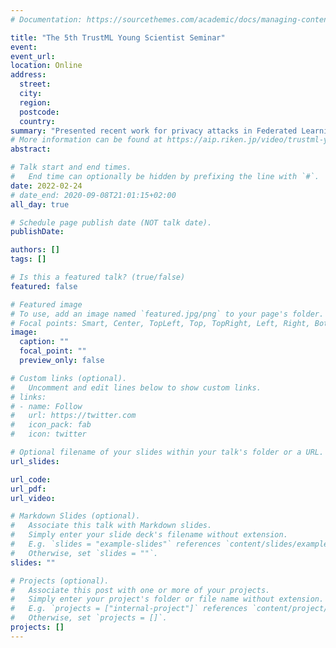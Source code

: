 ```yaml
---
# Documentation: https://sourcethemes.com/academic/docs/managing-content/

title: "The 5th TrustML Young Scientist Seminar"
event:
event_url:
location: Online
address:
  street:
  city:
  region:
  postcode:
  country:
summary: "Presented recent work for privacy attacks in Federated Learning at RIKEN AIP's 5th TrustML Young Scientist Seminar. Discussed ”Inverting Gradients - How easy is it to break privacy in FL” and recent works on malicious server models (Robbing the Fed, Decepticons, Fishing for User Data)."
# More information can be found at https://aip.riken.jp/video/trustml-young-scientist-seminar-4-20220216/?lang=en.
abstract:

# Talk start and end times.
#   End time can optionally be hidden by prefixing the line with `#`.
date: 2022-02-24
# date_end: 2020-09-08T21:01:15+02:00
all_day: true

# Schedule page publish date (NOT talk date).
publishDate:

authors: []
tags: []

# Is this a featured talk? (true/false)
featured: false

# Featured image
# To use, add an image named `featured.jpg/png` to your page's folder.
# Focal points: Smart, Center, TopLeft, Top, TopRight, Left, Right, BottomLeft, Bottom, BottomRight.
image:
  caption: ""
  focal_point: ""
  preview_only: false

# Custom links (optional).
#   Uncomment and edit lines below to show custom links.
# links:
# - name: Follow
#   url: https://twitter.com
#   icon_pack: fab
#   icon: twitter

# Optional filename of your slides within your talk's folder or a URL.
url_slides:

url_code:
url_pdf:
url_video:

# Markdown Slides (optional).
#   Associate this talk with Markdown slides.
#   Simply enter your slide deck's filename without extension.
#   E.g. `slides = "example-slides"` references `content/slides/example-slides.md`.
#   Otherwise, set `slides = ""`.
slides: ""

# Projects (optional).
#   Associate this post with one or more of your projects.
#   Simply enter your project's folder or file name without extension.
#   E.g. `projects = ["internal-project"]` references `content/project/deep-learning/index.md`.
#   Otherwise, set `projects = []`.
projects: []
---
```

